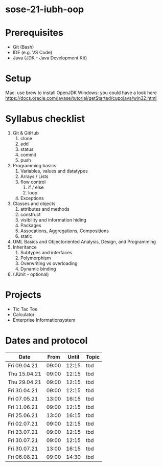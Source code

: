 # sose-21-iubh-oop

# Prerequisites

-   Git (Bash)
-   IDE (e.g. VS Code)
-   Java (JDK - Java Development Kit)

# Setup

Mac: use brew to install OpenJDK
Windows: you could have a look here https://docs.oracle.com/javase/tutorial/getStarted/cupojava/win32.html

# Syllabus checklist

1. Git & GitHub
    1. clone
    2. add
    3. status
    4. commit
    5. push
2. Programming basics
    1. Variables, values and datatypes
    2. Arrays / Lists
    3. flow control
        1. if / else
        2. loop
    4. Exceptions
3. Classes and objects
    1. attributes and methods
    2. construct
    3. visibility and information hiding
    4. Packages
    5. Assocations, Aggregations, Compositions
    6. static
4. UML Basics and Objectoriented Analysis, Design, and Programming
5. Inheritance
    1. Subtypes and interfaces
    2. Polymorphism
    3. Overwriting vs overloading
    4. Dynamic binding
6. (JUnit - optional)

# Projects

-   Tic Tac Toe
-   Calculator
-   Enterprise Informationsystem

# Dates and protocol

| Date         | From  | Until | Topic |
| ------------ | ----- | ----- | ----- |
| Fri 09.04.21 | 09:00 | 12:15 | tbd   |
| Thu 15.04.21 | 09:00 | 12:15 | tbd   |
| Thu 29.04.21 | 09:00 | 12:15 | tbd   |
| Fri 30.04.21 | 09:00 | 12:15 | tbd   |
| Fri 07.05.21 | 13:00 | 16:15 | tbd   |
| Fri 11.06.21 | 09:00 | 12:15 | tbd   |
| Fri 25.06.21 | 13:00 | 16:15 | tbd   |
| Fri 02.07.21 | 09:00 | 12:15 | tbd   |
| Fri 23.07.21 | 09:00 | 12:15 | tbd   |
| Fri 30.07.21 | 09:00 | 12:15 | tbd   |
| Fri 30.07.21 | 13:00 | 16:15 | tbd   |
| Fri 06.08.21 | 09:00 | 14:30 | tbd   |
